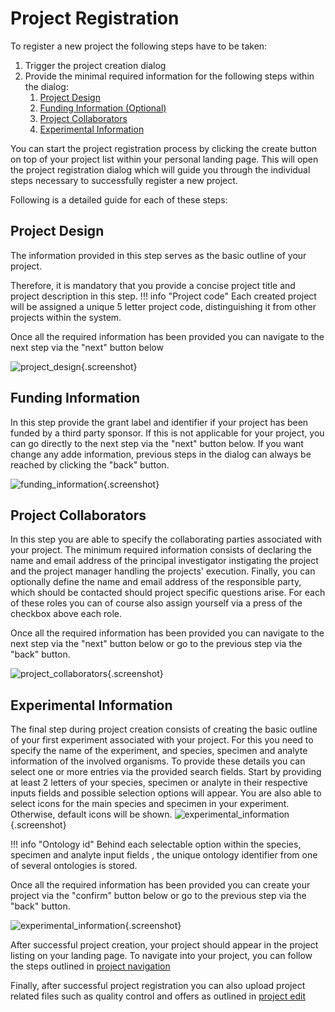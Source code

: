 # Project Registration

To register a new project the following steps have to be taken:

1. Trigger the project creation dialog
2. Provide the minimal required information for the following steps within the dialog:
    1. [Project Design](#project-design)
    2. [Funding Information (Optional)](#funding-information)
    3. [Project Collaborators](#project-collaborators)
    4. [Experimental Information](#experimental-information)

You can start the project registration process by clicking the create button on top of your project list within your personal landing page.
This will open the project registration dialog which will guide you through the individual steps necessary to successfully register a new project.

Following is a detailed guide for each of these steps:

## Project Design

The information provided in this step serves as the basic outline of your project.

Therefore, it is mandatory that you provide a concise project title and project description in
this step.
!!! info "Project code"
    Each created project will be assigned a unique 5 letter project code, distinguishing it from other projects within the system.

Once all the required information has been provided you can navigate to the next step via the "next"
button below

![project_design](images/project_design.png){.screenshot}

## Funding Information

In this step provide the grant label and identifier if your project has been funded by a third party
sponsor.
If this is not applicable for your project, you can go directly to the next step via the "next"
button below. If you want change any adde information, previous steps in the dialog can always be reached by clicking the "back" button.

![funding_information](images/funding_information.png){.screenshot}

## Project Collaborators

In this step you are able to specify the collaborating parties associated with your project.
The minimum required information consists of declaring the name and email address of the principal
investigator
instigating the project and the project manager handling the projects' execution.
Finally, you can optionally define the name and email address of the responsible party, which should
be contacted should project specific questions arise.
For each of these roles you can of course also assign yourself via a press of the checkbox above
each role.

Once all the required information has been provided you can navigate to the next step via the "next"
button below
or go to the previous step via the "back" button.

![project_collaborators](images/project_collaborators.png){.screenshot}

## Experimental Information

The final step during project creation consists of creating the basic outline of your first
experiment
associated with your project.
For this you need to specify the name of the experiment, and species, specimen and analyte
information of the involved organisms.
To provide these details you can select one or more entries via the provided search fields.
Start by providing at least 2 letters of your species, specimen or analyte in their respective inputs
fields and possible selection options will appear. You are also able to select icons for the main species and specimen in your experiment. Otherwise, default icons will be shown.
![experimental_information](images/experimental_information_search.png){.screenshot}

!!! info "Ontology id"
    Behind each selectable option within the species, specimen and analyte input fields
    , the unique ontology identifier from one of several ontologies is stored.

Once all the required information has been provided you can create your project via the "confirm"
button below or go to the previous step via the "back" button.

![experimental_information](images/experimental_information.png){.screenshot}

After successful project creation, your project should appear in the project listing on your landing
page.
To navigate into your project, you can follow the steps outlined
in [project navigation](project_introduction.md#project-navigation)

Finally, after successful project registration you can also upload project related files such as quality control and offers as outlined
in [project edit](project_edit.md#upload-of-project-related-files)
